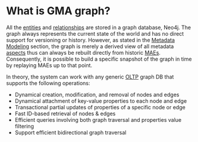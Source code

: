 # What is GMA graph?

All the [entities](entity.md) and [relationships](relationship.md) are stored in a graph database, Neo4j. 
The graph always represents the current state of the world and has no direct support for versioning or history. 
However, as stated in the [Metadata Modeling](../how/metadata-modelling.md) section, 
the graph is merely a derived view of all metadata [aspects](aspect.md) thus can always be rebuilt directly from historic [MAEs](mxe.md#metadata-audit-event-mae). 
Consequently, it is possible to build a specific snapshot of the graph in time by replaying MAEs up to that point.

In theory, the system can work with any generic [OLTP](https://en.wikipedia.org/wiki/Online_transaction_processing) graph DB that supports the following operations:
* Dynamical creation, modification, and removal of nodes and edges
* Dynamical attachment of key-value properties to each node and edge
* Transactional partial updates of properties of a specific node or edge
* Fast ID-based retrieval of nodes & edges
* Efficient queries involving both graph traversal and properties value filtering
* Support efficient bidirectional graph traversal